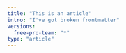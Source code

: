 ```yaml
---
title: "This is an article"
intro: "I've got broken frontmatter"
versions:
  free-pro-team: "*"
type: "article"
---
```


